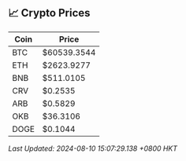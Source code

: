 ## 📈 Crypto Prices

| Coin | Price |
| ---- | ----- |
| BTC | $60539.3544 |
| ETH | $2623.9277 |
| BNB | $511.0105 |
| CRV | $0.2535 |
| ARB | $0.5829 |
| OKB | $36.3106 |
| DOGE | $0.1044 |

_Last Updated: 2024-08-10 15:07:29.138 +0800 HKT_